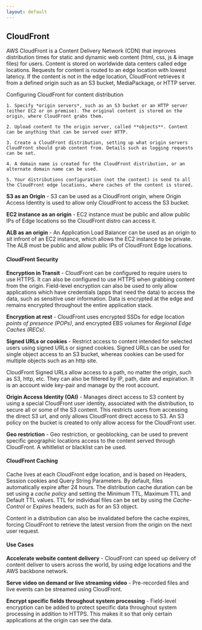 ```yaml
---
layout: default
---
```


## CloudFront

AWS CloudFront is a Content Delivery Network (CDN) that improves distribution times for static and dynamic web content (html, css, js & image files) for users. Content is stored on worldwide data centers called edge locations. Requests for content is routed to an edge location with lowest latency. If the content is not in the edge location, CloudFront retrieves it from a defined origin such as an S3 bucket, MediaPackage, or HTTP server.

Configuring CloudFront for content distribution

    1. Specify *origin servers*, such as an S3 bucket or an HTTP server (either EC2 or on premise). The original content is stored on the origin, where CloudFront grabs them. 

    2. Upload content to the origin server, called **objects**. Content can be anything that can be served over HTTP. 

    3. Create a CloudFront distribution, setting up what origin servers CloudFront should grab content from. Details such as logging requests can be set.

    4. A domain name is created for the CloudFront distribution, or an alternate domain name can be used.

    5. Your distributions configuration (not the content) is send to all the CloudFront edge locations, where caches of the content is stored.

**S3 as an Origin** - S3 can be used as a CloudFront origin, where Origin Access Identity is used to allow only CloudFront to access the S3 bucket.

**EC2 instance as an origin** - EC2 instance must be public and allow public IPs of Edge locations so the CloudFront distro can access it.

**ALB as an origin** - An Application Load Balancer can be used as an origin to sit infront of an EC2 instance, which allows the EC2 instance to be private. The ALB must be public and allow public IPs of CloudFront Edge locations.

#### CloudFront Security

**Encryption in Transit** - CloudFront can be configured to require users to use HTTPS. It can also be configured to use HTTPS when grabbing content from the origin. Field-level encryption can also be used to only allow applications which have credentials (apps that need the data) to access the data, such as sensitive user information. Data is encrypted at the edge and remains encrypted throughout the entire application stack.

**Encryption at rest** - CloudFront uses encrypted SSDs for edge location *points of presence (POPs)*, and encrypted EBS volumes for *Regional Edge Caches (RECs)*. 

**Signed URLs or cookies** - Restrict access to content intended for selected users using signed URLs or signed cookies. Signed URLs can be used for single object access to an S3 bucket, whereas cookies can be used for multiple objects such as an http site.

CloudFront Signed URLs allow access to a path, no matter the origin, such as S3, http, etc. They can also be filtered by IP, path, date and expiration. It is an account wide key-pair and manage by the root account.

**Origin Access Identity (OAI)** - Manages direct access to S3 content by using a special CloudFront user identity, associated with the distribution, to secure all or some of the S3 content. This restricts users from accessing the direct S3 url, and only allows CloudFront direct access to S3. An S3 policy on the bucket is created to only allow access for the CloudFront user.

**Geo restriction** - Geo restriction, or geoblocking, can be used to prevent specific geographic locations access to the content served through CloudFront. A whitlelist or blacklist can be used.

#### CloudFront Caching

Cache lives at each CloudFront edge location, and is based on Headers, Session cookies and Query String Parameters. By default, files automatically expire after 24 hours. The distribution cache duration can be set using a *cache policy* and setting the Minimum TTL, Maximum TTL and Default TTL values. TTL for individual files can be set by using the *Cache-Control* or *Expires* headers, such as for an S3 object.

Content in a distribution can also be invalidated before the cache expires, forcing CloudFront to retrieve the latest version from the origin on the next user request.

#### Use Cases

**Accelerate website content delivery** - CloudFront can speed up delivery of content deliver to users across the world, by using edge locations and the AWS backbone network.

**Serve video on demand or live streaming video** - Pre-recorded files and live events can be streamed using CloudFront. 

**Encrypt specific fields throughout system processing** - Field-level encryption can be added to protect specific data throughout system processing in addition to HTTPS. This makes it so that only certain applications at the origin can see the data.